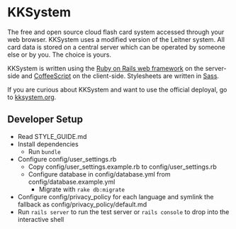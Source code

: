 # KKSystem

The free and open source cloud flash card system accessed through your web
browser. KKSystem uses a modified version of the Leitner system. All card data
is stored on a central server which can be operated by someone else or by you.
The choice is yours.

KKSystem is written using the
[Ruby on Rails web framework](http://rubyonrails.org/) on the server-side and
[CoffeeScript](http://coffeescript.org/) on the client-side. Stylesheets are
written in [Sass](http://sass-lang.com/).

If you are curious about KKSystem and want to use the official deployal, go to
[kksystem.org](http://kksystem.org/).

## Developer Setup
- Read STYLE_GUIDE.md
- Install dependencies
  - Run `bundle`
- Configure config/user_settings.rb
  - Copy config/user_settings.example.rb to config/user_settings.rb
  - Configure database in config/database.yml from config/database.example.yml
    - Migrate with `rake db:migrate`
- Configure config/privacy_policy for each language and symlink the fallback
  as config/privacy_policy/default.md
- Run `rails server` to run the test server or `rails console` to drop into the
  interactive shell
